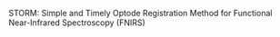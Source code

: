 STORM: Simple and Timely Optode Registration Method for Functional Near-Infrared Spectroscopy (FNIRS)
